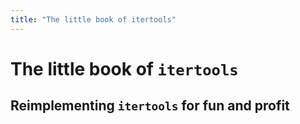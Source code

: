 ```yaml
---
title: "The little book of itertools"
---
```


# The little book of `itertools`

## Reimplementing `itertools` for fun and profit
